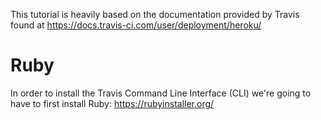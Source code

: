 This tutorial is heavily based on the documentation provided by Travis found at https://docs.travis-ci.com/user/deployment/heroku/

# Ruby
In order to install the Travis Command Line Interface (CLI) we're going to have to first install Ruby: https://rubyinstaller.org/